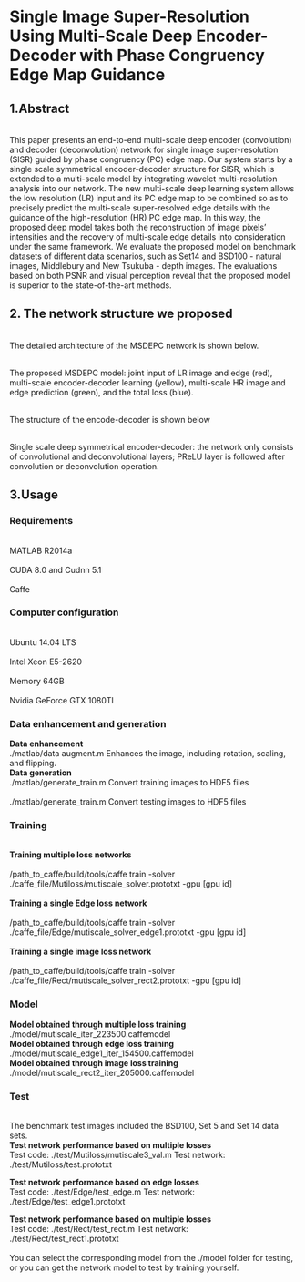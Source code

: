# Single Image Super-Resolution Using Multi-Scale Deep Encoder-Decoder with Phase Congruency Edge Map Guidance

## 1.Abstract
<br>This paper presents an end-to-end multi-scale deep encoder (convolution) and
decoder (deconvolution) network for single image super-resolution (SISR)
guided by phase congruency (PC) edge map. Our system starts by a single
scale symmetrical encoder-decoder structure for SISR, which is extended to
a multi-scale model by integrating wavelet multi-resolution analysis into our
network. The new multi-scale deep learning system allows the low resolution
(LR) input and its PC edge map to be combined so as to precisely predict
the multi-scale super-resolved edge details with the guidance of the high-resolution (HR) PC edge map. In this way, the proposed deep model takes
both the reconstruction of image pixels’ intensities and the recovery of multi-scale edge details into consideration under the same framework. We evaluate
the proposed model on benchmark datasets of different data scenarios, such
as Set14 and BSD100 - natural images, Middlebury and New Tsukuba -
depth images. The evaluations based on both PSNR and visual perception
reveal that the proposed model is superior to the state-of-the-art methods.</br>

## 2. The network structure we proposed
<br>The detailed architecture of the MSDEPC network is shown below.</br>

<br>The proposed MSDEPC model: joint input of LR image and edge (red), multi-scale encoder-decoder learning (yellow), multi-scale HR image and edge prediction (green),
and the total loss (blue).</br>

<br>The structure of the encode-decoder is shown below</br>

<br>Single scale deep symmetrical encoder-decoder: the network only consists of
convolutional and deconvolutional layers; PReLU layer is followed after convolution or
deconvolution operation.</br>

## 3.Usage

### Requirements
<br>MATLAB R2014a</br>
<br>CUDA 8.0 and Cudnn 5.1</br>
<br>Caffe</br>

### Computer configuration
<br>Ubuntu 14.04 LTS</br>
<br>Intel Xeon E5-2620</br>
<br>Memory 64GB</br>
<br>Nvidia GeForce GTX 1080TI</br>

### Data enhancement and generation
**Data enhancement**
 <br>./matlab/data augment.m Enhances the image, including rotation, scaling, and flipping.</br>
**Data generation**
 <br>./matlab/generate_train.m Convert training images to HDF5 files</br>
 <br>./matlab/generate_train.m Convert testing images to HDF5 files</br>

### Training
<br>**Training multiple loss networks**</br>
<br> /path_to_caffe/build/tools/caffe train -solver ./caffe_file/Mutiloss/mutiscale_solver.prototxt -gpu [gpu id]</br>
<br>**Training a single Edge loss network**</br>
<br> /path_to_caffe/build/tools/caffe train -solver ./caffe_file/Edge/mutiscale_solver_edge1.prototxt -gpu [gpu id]</br> 
<br>**Training a single image loss network**</br>
<br> /path_to_caffe/build/tools/caffe train -solver ./caffe_file/Rect/mutiscale_solver_rect2.prototxt -gpu [gpu id]</br>

### Model
**Model obtained through multiple loss training**
<br>./model/mutiscale_iter_223500.caffemodel</br>
**Model obtained through edge loss training**
<br>./model/mutiscale_edge1_iter_154500.caffemodel</br>
**Model obtained through image loss training**
<br>./model/mutiscale_rect2_iter_205000.caffemodel</br>

### Test
<br>The benchmark test images included the BSD100, Set 5 and Set 14 data sets.</br>
**Test network performance based on multiple losses**
<br>Test code: ./test/Mutiloss/mutiscale3_val.m
Test network: ./test/Mutiloss/test.prototxt</br>

**Test network performance based on edge losses**
<br>Test code: ./test/Edge/test_edge.m
Test network: ./test/Edge/test_edge1.prototxt</br>

**Test network performance based on multiple losses**
<br>Test code: ./test/Rect/test_rect.m
Test network: ./test/Rect/test_rect1.prototxt</br>
<br>You can select the corresponding model from the ./model folder for testing, or you can get the network model to 
test by training yourself.</br>
